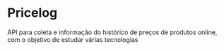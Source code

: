 # Pricelog
API para coleta e informação do histórico de preços de produtos online, com o objetivo de estudar várias tecnologias
